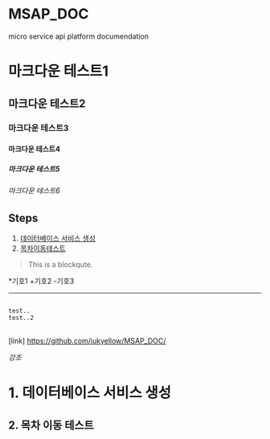 # MSAP_DOC
micro service api platform documendation

# 마크다운 테스트1
## 마크다운 테스트2
### 마크다운 테스트3
#### 마크다운 테스트4
##### 마크다운 테스트5
###### 마크다운 테스트6


## Steps
1. [데이터베이스 서비스 생성](#1-데이터베이스-서비스-생성)  
2. [목차이동테스트](#2-목차-이동-테스트)


>This is a blockqute.

*기호1
+기호2
-기호3

<hr />

<pre>
<code>
test..
test..2
</code>
</pre>

[link] https://github.com/jukyellow/MSAP_DOC/

*강조*

# 1. 데이터베이스 서비스 생성

## 2. 목차 이동 테스트

